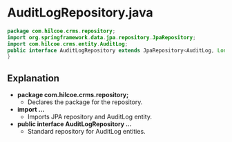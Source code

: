 # AuditLogRepository.java

```java
package com.hilcoe.crms.repository;
import org.springframework.data.jpa.repository.JpaRepository;
import com.hilcoe.crms.entity.AuditLog;
public interface AuditLogRepository extends JpaRepository<AuditLog, Long> {
}
```

## Explanation

- **package com.hilcoe.crms.repository;**
  - Declares the package for the repository.
- **import ...**
  - Imports JPA repository and AuditLog entity.
- **public interface AuditLogRepository ...**
  - Standard repository for AuditLog entities.
